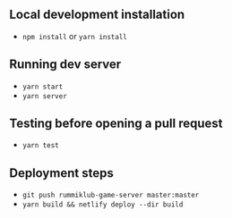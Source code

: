 ## Local development installation
* `npm install` or `yarn install`

## Running dev server
* `yarn start`
* `yarn server`

## Testing before opening a pull request
* `yarn test`

## Deployment steps
* `git push rummiklub-game-server master:master`
* `yarn build && netlify deploy --dir build`
